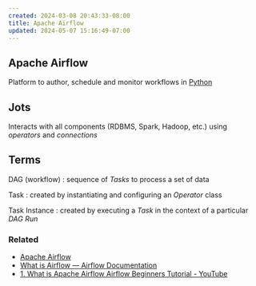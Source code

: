 ```yaml
---
created: 2024-03-08 20:43:33-08:00
title: Apache Airflow
updated: 2024-05-07 15:16:49-07:00
---
```


## Apache Airflow

Platform to author, schedule and monitor workflows in [Python](Python.md)

## Jots

Interacts with all components (RDBMS, Spark, Hadoop, etc.) using *operators* and *connections*

## Terms

DAG (workflow)
: sequence of *Tasks* to process a set of data

Task
: created by instantiating and configuring an *Operator* class

Task Instance
: created by executing a *Task* in the context of a particular *DAG Run*

### Related

* [Apache Airflow](https://airflow.apache.org)
* [What is Airflow — Airflow Documentation](https://airflow.apache.org/docs/apache-airflow/stable/index.html)
* [1. What is Apache Airflow Airflow Beginners Tutorial - YouTube](https://www.youtube.com/watch?v=4aB1NE6qQzs)